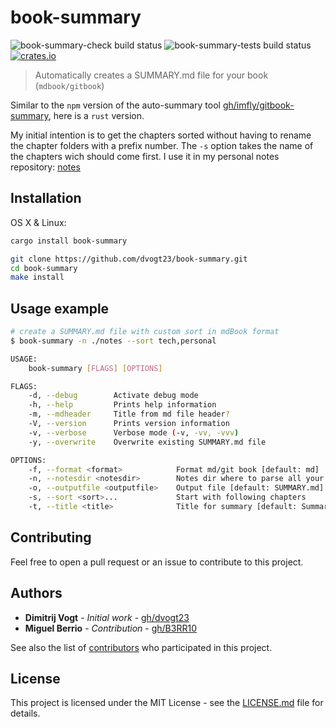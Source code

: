 # book-summary

![book-summary-check build status](https://github.com/dvogt23/book-summary/workflows/check/badge.svg)
![book-summary-tests build status](https://github.com/dvogt23/book-summary/workflows/test/badge.svg)
<a href="https://crates.io/crates/book-summary"
    ><img src="https://badgen.net/crates/v/book-summary" alt="crates.io"
  /></a>

> Automatically creates a SUMMARY.md file for your book (`mdbook/gitbook`)

Similar to the `npm` version of the auto-summary tool [gh/imfly/gitbook-summary](https://github.com/imfly/gitbook-summary), here is a `rust` version.

My initial intention is to get the chapters sorted without having to rename the chapter folders with a prefix number. The `-s` option takes the name of the chapters wich should come first. I use it in my personal notes repository: [notes](https://github.com/dvogt23/notes)

## Installation

OS X & Linux:

```sh
cargo install book-summary
```

```sh
git clone https://github.com/dvogt23/book-summary.git
cd book-summary
make install
```

## Usage example

```sh
# create a SUMMARY.md file with custom sort in mdBook format
$ book-summary -n ./notes --sort tech,personal
```

```sh
USAGE:
    book-summary [FLAGS] [OPTIONS]

FLAGS:
    -d, --debug        Activate debug mode
    -h, --help         Prints help information
    -m, --mdheader     Title from md file header?
    -V, --version      Prints version information
    -v, --verbose      Verbose mode (-v, -vv, -vvv)
    -y, --overwrite    Overwrite existing SUMMARY.md file

OPTIONS:
    -f, --format <format>            Format md/git book [default: md]
    -n, --notesdir <notesdir>        Notes dir where to parse all your notes from [default: ./]
    -o, --outputfile <outputfile>    Output file [default: SUMMARY.md]
    -s, --sort <sort>...             Start with following chapters
    -t, --title <title>              Title for summary [default: Summary]
```

## Contributing

Feel free to open a pull request or an issue to contribute to this project.

## Authors

* **Dimitrij Vogt** - *Initial work* - [gh/dvogt23](https://github.com/dvogt23)
* **Miguel Berrio** - *Contribution* - [gh/B3RR10](https://github.com/B3RR10)

See also the list of [contributors](https://github.com/dvogt23/book-summary/contributors) who participated in this project.

## License

This project is licensed under the MIT License - see the [LICENSE.md](LICENSE.md) file for details.
